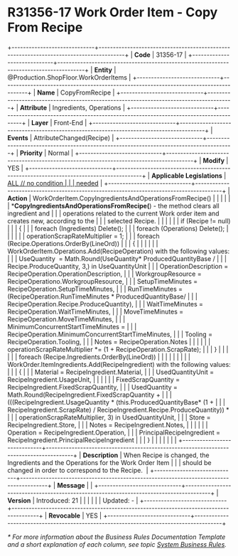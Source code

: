 ﻿---
erp.type: front-end-business-rule
erp.entity: Production.ShopFloor.WorkOrderItems
---

# R31356-17 Work Order Item  - Copy From Recipe
+-----------------------------+---------------------------------------------------------------------------------------+
| **Code**                    | 31356-17                                                                              |
+-----------------------------+---------------------------------------------------------------------------------------+
| **Entity**                  | @Production.ShopFloor.WorkOrderItems                                                                         |
+-----------------------------+---------------------------------------------------------------------------------------+
| **Name**                    | CopyFromRecipe                                                                        |
+-----------------------------+---------------------------------------------------------------------------------------+
| **Attribute**               | Ingredients, Operations                                                               |
+-----------------------------+---------------------------------------------------------------------------------------+
| **Layer**                   | Front-End                                                                             |
+-----------------------------+---------------------------------------------------------------------------------------+
| **Events**                  | AttributeChanged(Recipe)                                                              |
+-----------------------------+---------------------------------------------------------------------------------------+
| **Priority**                | Normal                                                                                |
+-----------------------------+---------------------------------------------------------------------------------------+
| **Modify**                  | YES                                                                                   |
+-----------------------------+---------------------------------------------------------------------------------------+
| **Applicable Legislations** | [ALL // no condition                                                                  |
|                             | needed](https://confluence.erp.net/display/techdoc/Country+Specific+Functionality)    |
+-----------------------------+---------------------------------------------------------------------------------------+
| **Action**                  | WorkOrderItem.CopyIngredientsAndOperationsFromRecipe()                                |
|                             |                                                                                       |
|                             | \***CopyIngredientsAndOperationsFromRecipe(**) - the method clears all ingredient and |
|                             | operations related to the current Work order item and creates new, according to the   |
|                             | selected Recipe.                                                                      |
|                             |                                                                                       |
|                             | if (Recipe != null)                                                                   |
|                             | {                                                                                     |
|                             | foreach (Ingredients) Delete();                                                       |
|                             | foreach (Operations) Delete();                                                        |
|                             |                                                                                       |
|                             | operationScrapRateMultiplier = 1;                                                     |
|                             | foreach (Recipe.Operations.OrderBy(LineOrd))                                          |
|                             | {                                                                                     |
|                             |                                                                                       |
|                             | WorkOrderItem.Operations.Add(RecipeOperation) with the following values:              |
|                             | UseQuantity  = Math.Round(UseQuantity\* ProducedQuantityBase /                        |
|                             | Recipe.ProduceQuantity, 3,) in UseQuantityUnit                                        |
|                             | OperationDescription = RecipeOperation.OperationDescription,                          |
|                             | WorkgroupResource = RecipeOperationo.WorkgroupResource,                               |
|                             | SetupTimeMinutes = RecipeOperation.SetupTimeMinutes,                                  |
|                             | RunTimeMinutes =(RecipeOperation.RunTimeMinutes \* ProducedQuantityBase/              |
|                             | RecipeOperation.Recipe.ProduceQuantity),                                              |
|                             | WaitTimeMinutes = RecipeOperation.WaitTimeMinutes,                                    |
|                             | MoveTimeMinutes = RecipeOperation.MoveTimeMinutes,                                    |
|                             | MinimumConcurrentStartTimeMinutes =                                                   |
|                             | RecipeOperation.MinimumConcurrentStartTimeMinutes,                                    |
|                             | Tooling = RecipeOperation.Tooling,                                                    |
|                             | Notes = RecipeOperation.Notes                                                         |
|                             |                                                                                       |
|                             | operationScrapRateMultiplier \*= (1 + RecipeOperation.ScrapRate);                     |
|                             | }                                                                                     |
|                             |                                                                                       |
|                             | foreach (Recipe.Ingredients.OrderBy(LineOrd))                                         |
|                             |                                                                                       |
|                             |                                                                                       |
|                             | WorkOrder.ItemIngredients.Add(RecipeIngredient) with the following values:            |
|                             | {                                                                                     |
|                             | Material = RecipeIngredient.Material,                                                 |
|                             | UsedQuantityUnit = RecipeIngredient.UsageUnit,                                        |
|                             |                                                                                       |
|                             | FixedScrapQuantity = RecipeIngredient.FixedScrapQuantity,                             |
|                             | UsedQuantity = Math.Round(RecipeIngredient.FixedScrapQuantity +                       |
|                             | (((RecipeIngredient.UsageQuantity \* (this.ProducedQuantityBase\* (1 +                |
|                             | RecipeIngredient.ScrapRate) / RecipeIngredient.Recipe.ProduceQuantity)) \*            |
|                             | operationScrapRateMultiplier, 3) in UsedQuantityUnit,                                 |
|                             | Store = RecipeIngredient.Store,                                                       |
|                             | Notes = RecipeIngredient.Notes,                                                       |
|                             |                                                                                       |
|                             | Operation = RecipeIngredient.Operation,                                               |
|                             | PrincipalRecipeIngredient = RecipeIngredient.PrincipalRecipeIngredient                |
|                             | }                                                                                     |
|                             |                                                                                       |
|                             |                                                                                       |
+-----------------------------+---------------------------------------------------------------------------------------+
| **Description**             | When Recipe is changed, the Ingredients and the Operations for the Work Order Item    |
|                             | should be changed in order to correspond to the Recipe.                               |
+-----------------------------+---------------------------------------------------------------------------------------+
| **Message**                 |                                                                                       |
+-----------------------------+---------------------------------------------------------------------------------------+
| **Version**                 | Introduced: 21                                                                        |
|                             |                                                                                       |
|                             | Updated: -                                                                            |
+-----------------------------+---------------------------------------------------------------------------------------+
| **Revocable**               | YES                                                                                   |
+-----------------------------+---------------------------------------------------------------------------------------+

*\* For more information about the Business Rules Documentation Template and a short explanation of each column, see
topic [System Business Rules](../templates/template-description-system-business-rules.md).*

  

  
